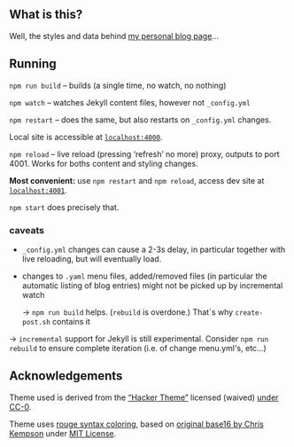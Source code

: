 
## What is this?

Well, the styles and data behind [my personal blog page](https://www.nocke.de)...

## Running

`npm run build` – builds (a single time, no watch, no nothing)

`npm watch` – watches Jekyll content files, however not `_config.yml`

`npm restart` – does the same, but also restarts on `_config.yml` changes. 

Local site is accessible at [`localhost:4000`](http://localhost:4000).

`npm reload` – live reload (pressing ‘refresh’ no more) proxy, outputs to port 4001. Works for boths content and styling changes.

**Most convenient:** use `npm restart` and `npm reload`, access dev site at [`localhost:4001`](http://localhost:4001).

`npm start` does precisely that.

### caveats

- `_config.yml` changes can cause a 2-3s delay, in particular together with live reloading, but will eventually load.
- changes to `.yaml` menu files, added/removed files (in particular the automatic listing of blog entries) might not be picked up by incremental watch

   → `npm run build` helps. (`rebuild` is overdone.) That\`s why `create-post.sh` contains it

→ `incremental` support for Jekyll is still experimental. Consider `npm run rebuild` to ensure complete iteration (i.e. of change menu.yml's, etc…)



## Acknowledgements

Theme used is derived from the [“Hacker Theme”](https://github.com/pages-themes/hacker) licensed (waived) [under CC-0](https://github.com/pages-themes/hacker/blob/master/LICENSE).

Theme uses [rouge syntax coloring](http://rouge.jneen.net/), based on [original base16 by Chris Kempson](https://github.com/chriskempson/base16) under [MIT License](https://github.com/chriskempson/base16/blob/master/LICENSE.md).

